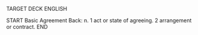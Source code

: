 TARGET DECK
ENGLISH

START
Basic
Agreement
Back: n. 1 act or state of agreeing. 2 arrangement or contract.
END
